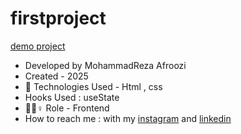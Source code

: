 # firstproject
[demo project](https://mohammadrezaafroozi.github.io/firstproject/)


- Developed by MohammadReza Afroozi
- Created - 2025
- 🤖 Technologies Used - Html , css 
- Hooks Used : useState
- 🤖🤖♀️ Role - Frontend
- How to reach me : with my
[instagram](https://www.instagram.com/afroozi_dev?igsh=MWNvODk2dGwwY29o) and
[linkedin](https://www.linkedin.com/in/mohammad-reza-afroozi)
